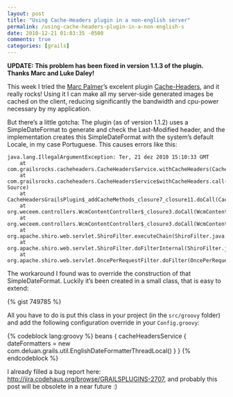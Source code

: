 ```yaml
---
layout: post
title: "Using Cache-Headers plugin in a non-english server"
permalink: /using-cache-headers-plugin-in-a-non-english-s
date: 2010-12-21 01:03:35 -0500
comments: true
categories: [grails]
---
```


**UPDATE: This problem has been fixed in version 1.1.3 of the plugin. Thanks Marc and Luke Daley!**

This week I tried the [Marc Palmer](http://www.anyware.co.uk/2005/)’s excelent plugin 
[Cache-Headers](http://www.grails.org/plugin/cache-headers), and it really rocks! Using it I can make all my 
server-side generated images be cached on the client, reducing significantly the bandwidth and cpu-power necessary by 
my application.

But there’s a little gotcha: The plugin (as of version 1.1.2) uses a SimpleDateFormat to generate and check the 
Last-Modified header, and the implementation creates this SimpleDateFormat with the system’s default Locale, in my 
case Portuguese. This causes errors like this:
<!-- more -->

```
java.lang.IllegalArgumentException: Ter, 21 dez 2010 15:10:33 GMT
    at com.grailsrocks.cacheheaders.CacheHeadersService.withCacheHeaders(CacheHeadersService.groovy:140)
    at com.grailsrocks.cacheheaders.CacheHeadersService$withCacheHeaders.call(Unknown Source)
    at CacheHeadersGrailsPlugin$_addCacheMethods_closure7_closure11.doCall(CacheHeadersGrailsPlugin.groovy:61)
    at org.weceem.controllers.WcmContentController$_closure3.doCall(WcmContentController.groovy:172)
    at org.weceem.controllers.WcmContentController$_closure3.doCall(WcmContentController.groovy)
    at org.apache.shiro.web.servlet.ShiroFilter.executeChain(ShiroFilter.java:687)
    at org.apache.shiro.web.servlet.ShiroFilter.doFilterInternal(ShiroFilter.java:616)
    at org.apache.shiro.web.servlet.OncePerRequestFilter.doFilter(OncePerRequestFilter.java:81)
```

The workaround I found was to override the construction of that SimpleDateFormat. Luckily it’s been created in a small 
class, that is easy to extend:

{% gist 749785 %}

All you have to do is put this class in your project (in the `src/groovy` folder) and add the following configuration 
override in your `Config.groovy`:

{% codeblock lang:groovy %}
beans {
    cacheHeadersService {
        dateFormatters = new com.deluan.grails.util.EnglishDateFormatterThreadLocal()
    }
}
{% endcodeblock %} 

I already filled a bug report here: http://jira.codehaus.org/browse/GRAILSPLUGINS-2707, and probably this post will be 
obsolete in a near future :)